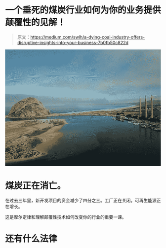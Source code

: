 # 一个垂死的煤炭行业如何为你的业务提供颠覆性的见解！

> 原文：<https://medium.com/swlh/a-dying-coal-industry-offers-disruptive-insights-into-your-business-7b0fb50c822d>

![](img/92a107d7d3fb571ffd128493757b1741.png)

# 煤炭正在消亡。

在过去三年里，新开发项目的资金减少了四分之三。工厂正在关闭。可再生能源正在增长。

这是摩尔定律和理解颠覆性技术如何改变你的行业的重要一课。

# 还有什么法律